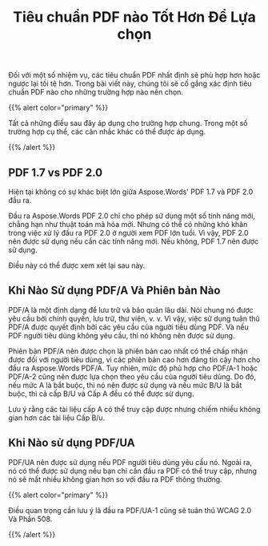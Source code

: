 ﻿---
title: Tiêu chuẩn PDF nào Tốt Hơn Để Lựa chọn
second_title: Aspose.Words cho C++
articleTitle: Tiêu chuẩn PDF nào Tốt Hơn Để Lựa chọn
linktitle: Tiêu chuẩn PDF nào Tốt Hơn Để Lựa chọn
description: "Chọn tiêu chuẩn PDF tốt nhất để xuất kết quả của nhiệm vụ lập trình của bạn trong C++. Tiêu chuẩn PDF nào tốt hơn– PDF 1.7, PDF 2.0, PDF/A-1, PDF/A-2, hoặc PDF/UA."
type: docs
weight: 37
url: /vi/cpp/which-pdf-standard-is-better-to-choose/
---

Đối với một số nhiệm vụ, các tiêu chuẩn PDF nhất định sẽ phù hợp hơn hoặc ngược lại tồi tệ hơn. Trong bài viết này, chúng tôi sẽ cố gắng xác định tiêu chuẩn PDF nào cho những trường hợp nào nên chọn.

{{% alert color="primary" %}}

Tất cả những điều sau đây áp dụng cho trường hợp chung. Trong một số trường hợp cụ thể, các cân nhắc khác có thể được áp dụng.

{{% /alert %}}

## PDF 1.7 vs PDF 2.0

Hiện tại không có sự khác biệt lớn giữa Aspose.Words' PDF 1.7 và PDF 2.0 đầu ra.

Đầu ra Aspose.Words PDF 2.0 chỉ cho phép sử dụng một số tính năng mới, chẳng hạn như thuật toán mã hóa mới. Nhưng có thể có những khó khăn trong việc xử lý đầu ra PDF 2.0 ở người xem PDF lớn tuổi. Vì vậy, PDF 2.0 nên được sử dụng nếu cần các tính năng mới. Nếu không, PDF 1.7 nên được sử dụng.

Điều này có thể được xem xét lại sau này.

## Khi Nào Sử dụng PDF/A Và Phiên bản Nào

PDF/A là một định dạng để lưu trữ và bảo quản lâu dài. Nói chung nó được yêu cầu bởi chính quyền, lưu trữ, thư viện, v. v. Vì vậy, việc sử dụng tuân thủ PDF/A được quyết định bởi các yêu cầu của người tiêu dùng PDF. Và nếu PDF người tiêu dùng không yêu cầu, thì nó không nên được sử dụng.

Phiên bản PDF/A nên được chọn là phiên bản cao nhất có thể chấp nhận được đối với người tiêu dùng, vì các phiên bản cao hơn đáng tin cậy hơn cho đầu ra Aspose.Words PDF/A. Tuy nhiên, mức độ phù hợp cho PDF/A-1 hoặc PDF/A-2 cũng nên được lựa chọn theo yêu cầu của người tiêu dùng. Do đó, nếu mức A là bắt buộc, thì nó nên được sử dụng và nếu mức B/U là bắt buộc, thì cả cấp B/U và Cấp A đều có thể được sử dụng.

Lưu ý rằng các tài liệu cấp A có thể truy cập được nhưng chiếm nhiều không gian hơn các tài liệu Cấp B/u.

## Khi Nào sử dụng PDF/UA

PDF/UA nên được sử dụng nếu PDF người tiêu dùng yêu cầu nó. Ngoài ra, nó có thể được sử dụng nếu bạn chỉ cần đầu ra PDF có thể truy cập, nhưng nó sẽ mất nhiều không gian hơn so với đầu ra PDF thông thường.

{{% alert color="primary" %}}

Điều quan trọng cần lưu ý là đầu ra PDF/UA-1 cũng sẽ tuân thủ WCAG 2.0 Và Phần 508.

{{% /alert %}}